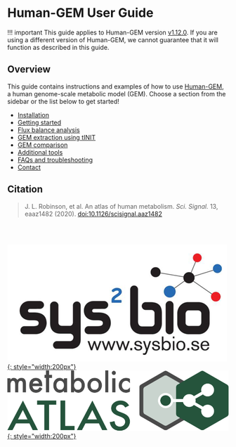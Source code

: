 # Human-GEM User Guide

!!! important
    This guide applies to Human-GEM version [v1.12.0](https://github.com/SysBioChalmers/Human-GEM/releases/tag/v1.12.0). If you are using a different version of Human-GEM, we cannot guarantee that it will function as described in this guide.

## Overview

This guide contains instructions and examples of how to use [Human-GEM](https://github.com/SysBioChalmers/Human-GEM), a human genome-scale metabolic model (GEM). Choose a section from the sidebar or the list below to get started!

- [Installation](installation.md)
- [Getting started](getting_started.md)
- [Flux balance analysis](flux_balance_analysis.md)
- [GEM extraction using tINIT](gem_extraction.md)
- [GEM comparison](gem_comparison.md)
- [Additional tools](additional_tools.md)
- [FAQs and troubleshooting](faq_troubleshoot.md)
- [Contact](contact.md)


## Citation

> J. L. Robinson, et al. An atlas of human metabolism. _Sci. Signal._ 13, eaaz1482 (2020). [doi:10.1126/scisignal.aaz1482](https://doi.org/10.1126/scisignal.aaz1482)


<br/><br/>

[![SysBio](img/sysbio_logo.png){: style="width:200px"}](https://www.sysbio.se/) &nbsp;&nbsp;&nbsp;&nbsp;&nbsp;&nbsp;&nbsp;&nbsp;&nbsp;&nbsp;
[![Metabolic Atlas](img/metabolic_atlas_logo.svg){: style="width:200px"}](https://www.metabolicatlas.org/)

